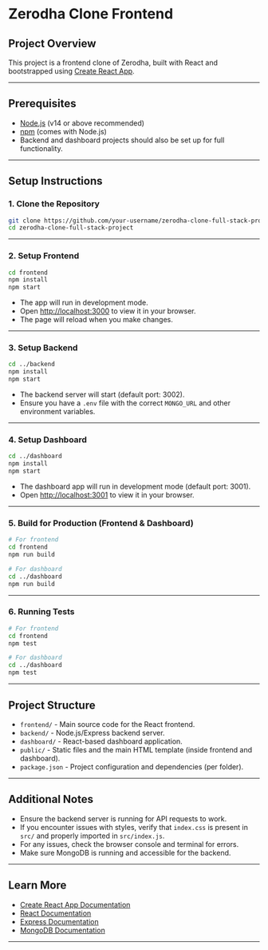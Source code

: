 # Zerodha Clone Frontend

## Project Overview

This project is a frontend clone of Zerodha, built with React and bootstrapped using [Create React App](https://github.com/facebook/create-react-app).

---

## Prerequisites

- [Node.js](https://nodejs.org/) (v14 or above recommended)
- [npm](https://www.npmjs.com/) (comes with Node.js)
- Backend and dashboard projects should also be set up for full functionality.

---

## Setup Instructions

### 1. Clone the Repository

```bash
git clone https://github.com/your-username/zerodha-clone-full-stack-project.git
cd zerodha-clone-full-stack-project
```

---

### 2. Setup Frontend

```bash
cd frontend
npm install
npm start
```

- The app will run in development mode.
- Open [http://localhost:3000](http://localhost:3000) to view it in your browser.
- The page will reload when you make changes.

---

### 3. Setup Backend

```bash
cd ../backend
npm install
npm start
```

- The backend server will start (default port: 3002).
- Ensure you have a `.env` file with the correct `MONGO_URL` and other environment variables.

---

### 4. Setup Dashboard

```bash
cd ../dashboard
npm install
npm start
```

- The dashboard app will run in development mode (default port: 3001).
- Open [http://localhost:3001](http://localhost:3001) to view it in your browser.

---

### 5. Build for Production (Frontend & Dashboard)

```bash
# For frontend
cd frontend
npm run build

# For dashboard
cd ../dashboard
npm run build
```

---

### 6. Running Tests

```bash
# For frontend
cd frontend
npm test

# For dashboard
cd ../dashboard
npm test
```

---

## Project Structure

- `frontend/` - Main source code for the React frontend.
- `backend/` - Node.js/Express backend server.
- `dashboard/` - React-based dashboard application.
- `public/` - Static files and the main HTML template (inside frontend and dashboard).
- `package.json` - Project configuration and dependencies (per folder).

---

## Additional Notes

- Ensure the backend server is running for API requests to work.
- If you encounter issues with styles, verify that `index.css` is present in `src/` and properly imported in `src/index.js`.
- For any issues, check the browser console and terminal for errors.
- Make sure MongoDB is running and accessible for the backend.

---

## Learn More

- [Create React App Documentation](https://facebook.github.io/create-react-app/docs/getting-started)
- [React Documentation](https://reactjs.org/)
- [Express Documentation](https://expressjs.com/)
- [MongoDB Documentation](https://docs.mongodb.com/)

---
